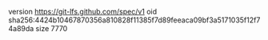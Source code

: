 version https://git-lfs.github.com/spec/v1
oid sha256:4424b10467870356a810828f11385f7d89feeaca09bf3a5171035f12f74a89da
size 7770
